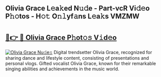 ## Olivia Grace L𝚎a𝚔ed N𝚞𝚍e - Part-vcR Vi𝚍𝚎o P𝚑𝚘tos - H𝚘𝚝 O𝚗𝚕yf𝚊ns L𝚎a𝚔s VMZMW

# <h2><a href="http://kf2fvt.oniu.top/?m=Olivia+Grace">🔗👉 🔴 Olivia Grace P𝚑ot𝚘𝚜 V𝚒d𝚎o</a></h2>

[![Olivia Grace Nu𝚍e𝚜](https://i.imgur.com/0qMVB7G.gif)](http://kf2fvt.oniu.top/?m=Olivia+Grace)
Digital trendsetter Olivia Grace, recognized for sharing dance and lifestyle content, consisting of presentations and personal vlogs. Gifted vocalist Olivia Grace, known for their remarkable singing abilities and achievements in the music world.  
